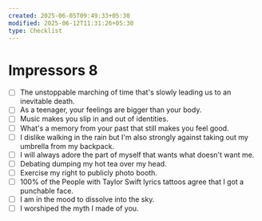 ```yaml
---
created: 2025-06-05T09:49:33+05:30
modified: 2025-06-12T11:31:26+05:30
type: Checklist
---
```


# Impressors 8

- [ ] The unstoppable marching of time that's slowly leading us to an inevitable death.
- [ ] As a teenager, your feelings are bigger than your body.
- [ ] Music makes you slip in and out of identities.
- [ ] What's a memory from your past that still makes you feel good.
- [ ] I dislike walking in the rain but I'm also strongly against taking out my umbrella from my backpack.
- [ ] I will always adore the part of myself that wants what doesn't want me.
- [ ] Debating dumping my hot tea over my head.
- [ ] Exercise my right to publicly photo booth.
- [ ] 100% of the People with Taylor Swift lyrics tattoos agree that I got a punchable face.
- [ ] I am in the mood to dissolve into the sky.
- [ ] I worshiped the myth I made of you.

